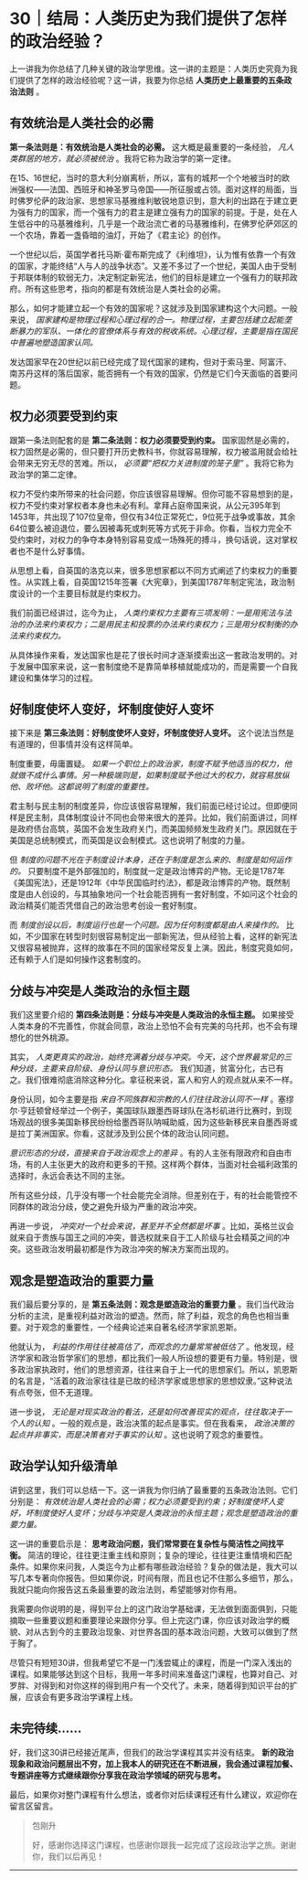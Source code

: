 # 30｜结局：人类历史为我们提供了怎样的政治经验？

上一讲我为你总结了几种关键的政治学思维。这一讲的主题是：人类历史究竟为我们提供了怎样的政治经验呢？这一讲，我要为你总结 **人类历史上最重要的五条政治法则** 。

## 有效统治是人类社会的必需

 **第一条法则是：有效统治是人类社会的必需。** 这大概是最重要的一条经验， *凡人类群居的地方，就必须被统治* 。我将它称为政治学的第一定律。

在15、16世纪，当时的意大利分崩离析，所以，富有的城邦一个个地被当时的欧洲强权——法国、西班牙和神圣罗马帝国——所征服或占领。面对这样的局面，当时佛罗伦萨的政治家、思想家马基雅维利敏锐地意识到，意大利的出路在于建立更为强有力的国家，而一个强有力的君主是建立强有力的国家的前提。于是，处在人生低谷中的马基雅维利，几乎是一个政治流亡者的马基雅维利，在佛罗伦萨郊区的一个农场，靠着一盏昏暗的油灯，开始了《君主论》的创作。

一个世纪以后，英国学者托马斯·霍布斯完成了《利维坦》，认为惟有依靠一个有效的国家，才能终结“人与人的战争状态”。又差不多过了一个世纪，美国人由于受制于邦联体制的软弱无力，决定制定新宪法，他们的目标是建立一个强有力的联邦政府。所有这些思考，指向的都是有效统治是人类社会的必需。

那么，如何才能建立起一个有效的国家呢？这就涉及到国家建构这个大问题。一般来说， *国家建构是物理过程和心理过程的合一。物理过程，主要包括建立起能垄断暴力的军队、一体化的官僚体系与有效的税收系统。心理过程，主要是指在国民中普遍地塑造国家认同。*

发达国家早在20世纪以前已经完成了现代国家的建构，但对于索马里、阿富汗、南苏丹这样的落后国家，能否拥有一个有效的国家，仍然是它们今天面临的首要问题。

## 权力必须要受到约束

跟第一条法则配套的是 **第二条法则：权力必须要受到约束。** 国家固然是必需的，权力固然是必需的，但只要打开历史教科书，你就容易理解，权力被滥用就会给社会带来无穷无尽的苦难。所以， *必须要“把权力关进制度的笼子里”* 。我将它称为政治学的第二定律。

权力不受约束所带来的社会问题，你应该很容易理解。但你可能不容易想到的是，权力不受约束对掌权者本身也未必有利。拿拜占庭帝国来说，从公元395年到1453年，共出现了107位皇帝，但仅有34位正常死亡，9位死于战争或事故，其余64位要么被迫退位，要么因被毒死或刺死等方式死于非命。你看，当权力完全不受约束时，对权力的争夺本身特别容易变成一场殊死的搏斗，换句话说，这对掌权者也不是什么好事情。

从思想上看，自英国的洛克以来，很多思想家都以不同方式阐述了约束权力的重要性。从实践上看，自英国1215年签署《大宪章》，到美国1787年制定宪法，政治制度设计的一个主要目标就是约束权力。

我们前面已经讲过，迄今为止， *人类约束权力主要有三项发明：一是用宪法与法治的办法来约束权力；二是用民主和投票的办法来约束权力；三是用分权制衡的办法来约束权力。*

从具体操作来看，发达国家也是花了很长时间才逐渐摸索出这一套政治发明的。对于发展中国家来说，这一套制度绝不是靠简单移植就能成功的，而是需要一个自我建设和集体学习的过程。

## 好制度使坏人变好，坏制度使好人变坏

接下来是 **第三条法则：好制度使坏人变好，坏制度使好人变坏。** 这个说法当然是有道理的，但事情并没有这样简单。

制度重要，毋庸置疑。 *如果一个职位上的政治家，制度不赋予他适当的权力，他就做不成什么事情。另一种极端则是，如果制度赋予他过大的权力，就容易放纵他、败坏他。这都说明了制度的重要性。*

君主制与民主制的制度差异，你应该很容易理解，我们前面已经讨论过。但即便同样是民主制，具体制度设计不同也会带来很大的差异。比如，我们前面讲过，同样是政府债台高筑，英国不会发生政府关门，而美国频频发生政府关门。原因就在于美国是总统制模式，而英国是议会制模式。这也说明了制度的力量。

但 *制度的问题不光在于制度设计本身，还在于制度是怎么来的、制度是如何运作的。* 只要制度不是外部强加的，制度就一定是政治博弈的产物。无论是1787年《美国宪法》，还是1912年《中华民国临时约法》，都是政治博弈的产物。既然制度是由人创设的，与其抽象地问一个社会能否拥有一套好制度，不如问这个社会的政治精英们能否凭借自己的政治思考创设一套好制度。

而 *制度创设以后，制度运行也是一个问题。因为任何制度都是由人来操作的。* 比如，不少国家在转型时刻很容易制定出一部新宪法，但从经验上看，这样的新宪法又很容易被抛弃，这样的故事在不同的国家经常反复上演。因此，制度究竟如何，还有赖于人们是如何操作这套制度的。

## 分歧与冲突是人类政治的永恒主题

我们这里要介绍的 **第四条法则是：分歧与冲突是人类政治的永恒主题。** 如果接受人类本身的不完善性，你就会同意，政治上恐怕不会有完美的乌托邦，也不会有理想化的世外桃源。

其实， *人类更真实的政治，始终充满着分歧与冲突。今天，这个世界最常见的三种分歧，主要来自阶级、身份认同与意识形态。* 我们知道，贫富分化，古已有之。我们很难彻底消除这种分化。拿征税来说，富人和穷人的观点就从来不一样。

身份认同，如今主要是指 *来自不同族群和宗教的人们往往政治认同不一样* 。塞缪尔·亨廷顿曾经举过一个例子，美国球队跟墨西哥球队在洛杉矶进行比赛时，到现场观战的很多美国新移民纷纷给墨西哥队呐喊助威，因为这些新移民来自墨西哥或是拉丁美洲国家。你看，这就涉及到公民个体的政治认同问题。

 *意识形态的分歧，直接来自于政治观念上的差异* 。有的人主张有限政府和自由市场，有的人主张更大的政府和更多的干预。这样两个群体，当面对社会福利政策的选择时，永远会表达不同的主张。

所有这些分歧，几乎没有哪一个社会能完全消除。但差别在于，有的社会能管控不同群体的政治分歧，使之避免升级为严重的政治冲突。

再进一步说， *冲突对一个社会来说，甚至并不全然都是坏事* 。比如，英格兰议会就来自于贵族与国王之间的冲突，普选权就来自于工人阶级与社会精英之间的冲突。这些政治发明最初都是作为政治冲突的解决方案而出现的。

## 观念是塑造政治的重要力量

我们最后要分享的，是 **第五条法则：观念是塑造政治的重要力量** 。我们当代政治分析的主流，是重视利益对政治的塑造。然而，除了利益，观念的角色也相当重要。对于观念的重要性，一个经典论述来自著名经济学家凯恩斯。

他就认为， *利益的作用往往被高估了，而观念的力量常常被低估了* 。他发现，经济学家和政治哲学家们的思想，都比我们一般人所设想的要更有力量。特别是，很多政治家执政时，他们的思想资源，往往来自于上一代的思想家们。所以，凯恩斯的名言是，“活着的政治家往往是已故的经济学家或思想家的思想奴隶。”这种说法有点夸张，但不无道理。

进一步说， *无论是对现实政治的看法，还是如何改善现实的观点，往往取决于一个人的认知* 。一般的观点是，政治决策的起点是事实。但在我看来， *政治决策的起点并非事实，而是决策者对于事实的认知* 。这也说明了观念的重要性。

## 政治学认知升级清单

讲到这里，我们可以总结一下。这一讲我为你归纳了最重要的五条政治法则。它们分别是： *有效统治是人类社会的必需；权力必须要受到约束；好制度使坏人变好，坏制度使好人变坏；分歧与冲突是人类政治的永恒主题；观念是塑造政治的重要力量。*

这一讲的重要启示是： **思考政治问题，我们常常要在复杂性与简洁性之间找平衡。** 简洁的理论，往往更注重主线和原则；复杂的理论，往往更注重情境和匹配条件。如果你来问我，人类迄今为止都有哪些政治经验？复杂的做法是，我大可以写几本专著向你报告。但如果你说，时间有限，而且也记不住那么多细节，那么，我就只能向你报告这五条最重要的政治法则，希望能够对你有用。

我需要向你说明的是，得到平台上的这门政治学基础课，无法做到面面俱到，只能摘取一些重要议题和重要理论来跟你分享。但上完这门课，你应该对政治学的概貌、对从古到今的主要政治现象、对世界各国的基本政治问题，大致可以做到了然于胸了。

尽管只有短短30讲，但我希望它不是一门浅尝辄止的课程，而是一门深入浅出的课程。如果能够达到这个目标，我用一年多时间来准备这门课程，也算对自己、对罗胖、对得到和对你这样的得到用户有一个交代了。未来，随着得到知识平台的扩展，应该会有更多政治学课程上线。

## 未完待续……

好，我们这30讲已经接近尾声，但我们的政治学课程其实并没有结束。 **新的政治现象和政治问题层出不穷，加上我本人的研究还在不断进展，我会通过课程加餐、专题讲座等方式继续跟你分享我在政治学领域的研究与思考。**

最后，如果你对整门课程有什么想法，或者你对后续课程还有什么建议，欢迎你在留言区留言。

> 包刚升
> 
> 好，感谢你选择这门课程，也感谢你跟我一起完成了这段政治学之旅。谢谢你，我们以后再见！

---
